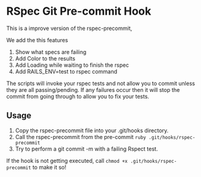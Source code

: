 RSpec Git Pre-commit Hook
=========

This is a improve version of the rspec-precommit,

We add the this features
1. Show what specs are failing
2. Add Color to the results
3. Add Loading while waiting to finish the rspec
4. Add RAILS_ENV=test to rspec command

The scripts will invoke your rspec tests and not allow you to commit unless they are all passing/pending. If any failures occur then it will stop the commit from going through to allow you to fix your tests.

Usage
-----

1. Copy the rspec-precommit file into your .git/hooks directory.
2. Call the rspec-precommit from the pre-commit ```ruby .git/hooks/rspec-precommit```
2. Try to perform a git commit -m with a failing Rspect test.

If the hook is not getting executed, call ```chmod +x .git/hooks/rspec-precommit``` to make it so!
